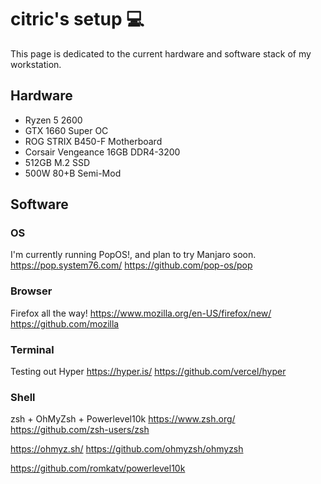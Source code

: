 # citric's setup 💻
This page is dedicated to the current hardware and software stack of my workstation.

## Hardware
- Ryzen 5 2600
- GTX 1660 Super OC
- ROG STRIX B450-F Motherboard
- Corsair Vengeance 16GB DDR4-3200
- 512GB M.2 SSD
- 500W 80+B Semi-Mod

## Software

### OS
I'm currently running PopOS!, and plan to try Manjaro soon.
https://pop.system76.com/
https://github.com/pop-os/pop

### Browser
Firefox all the way!
https://www.mozilla.org/en-US/firefox/new/
https://github.com/mozilla

### Terminal
Testing out Hyper
https://hyper.is/
https://github.com/vercel/hyper

### Shell
zsh + OhMyZsh + Powerlevel10k
https://www.zsh.org/
https://github.com/zsh-users/zsh

https://ohmyz.sh/
https://github.com/ohmyzsh/ohmyzsh

https://github.com/romkatv/powerlevel10k

